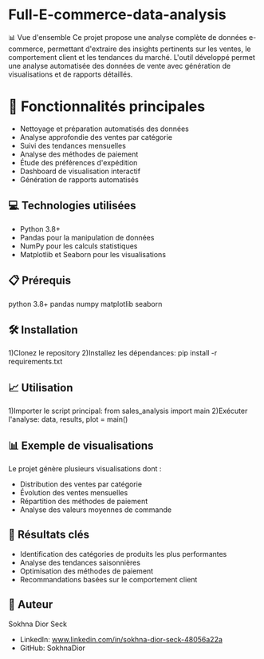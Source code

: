 # Full-E-commerce-data-analysis
 📊 Vue d'ensemble
Ce projet propose une analyse complète de données e-commerce, permettant d'extraire des insights pertinents sur les ventes, le comportement client et les tendances du marché. L'outil développé permet une analyse automatisée des données de vente avec génération de visualisations et de rapports détaillés.

# 🚀 Fonctionnalités principales
- Nettoyage et préparation automatisés des données
- Analyse approfondie des ventes par catégorie
- Suivi des tendances mensuelles
- Analyse des méthodes de paiement
- Étude des préférences d'expédition
- Dashboard de visualisation interactif
- Génération de rapports automatisés

## 💻 Technologies utilisées
- Python 3.8+
- Pandas pour la manipulation de données
- NumPy pour les calculs statistiques
- Matplotlib et Seaborn pour les visualisations

## 📋 Prérequis
python 3.8+
pandas
numpy
matplotlib
seaborn

## 🛠️ Installation
1)Clonez le repository
2)Installez les dépendances: pip install -r requirements.txt

## 📈 Utilisation
1)Importer le script principal: from sales_analysis import main
2)Exécuter l'analyse: data, results, plot = main()


## 📊 Exemple de visualisations
Le projet génère plusieurs visualisations dont :
- Distribution des ventes par catégorie
- Évolution des ventes mensuelles
- Répartition des méthodes de paiement
- Analyse des valeurs moyennes de commande

## 📝 Résultats clés
- Identification des catégories de produits les plus performantes
- Analyse des tendances saisonnières
- Optimisation des méthodes de paiement
- Recommandations basées sur le comportement client

## 👤 Auteur
Sokhna Dior Seck
- LinkedIn: www.linkedin.com/in/sokhna-dior-seck-48056a22a
- GitHub: SokhnaDior

